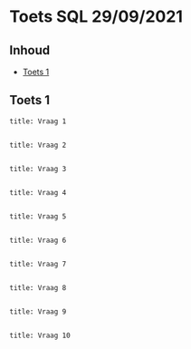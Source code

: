 # Toets SQL 29/09/2021

## Inhoud

- [Toets 1](#Toets%201)

## Toets 1

```ad-quote
title: Vraag 1

```

```sql

```

```ad-quote
title: Vraag 2

```

```sql

```

```ad-quote
title: Vraag 3

```

```sql

```

```ad-quote
title: Vraag 4

```

```sql

```

```ad-quote
title: Vraag 5

```

```sql

```

```ad-quote
title: Vraag 6

```

```sql

```

```ad-quote
title: Vraag 7

```

```sql

```

```ad-quote
title: Vraag 8

```

```sql

```

```ad-quote
title: Vraag 9

```

```sql

```

```ad-quote
title: Vraag 10

```

```sql

```